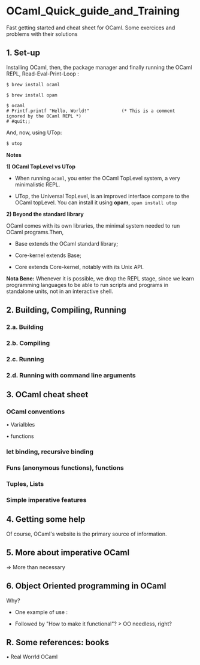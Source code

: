 # OCaml_Quick_guide_and_Training
Fast getting started and cheat sheet for OCaml. Some exercices and problems with their solutions

## 1. Set-up

Installing OCaml, then, the package manager and finally running the OCaml REPL, Read-Eval-Print-Loop :
```shell
$ brew install ocaml

$ brew install opam

$ ocaml
# Printf.printf "Hello, World!"            (* This is a comment ignored by the OCaml REPL *)
# #quit;;
```
And, now, using UTop:
```OCAML
$ utop
```
**Notes**

**1) OCaml TopLevel vs UTop**

- When running ```ocaml```, you enter the OCaml TopLevel system, a very minimalistic REPL.

- UTop, the Universal TopLevel, is an improved interface compare to the OCaml topLevel. You can install it using __opam__,
```opam install utop```

**2) Beyond the standard library**

OCaml comes with its own libraries, the minimal system needed to run OCaml programs.Then,

- Base extends the OCaml standard library;

- Core-kernel extends Base;

- Core extends Core-kernel, notably with its Unix API.

**Nota Bene:** Whenever it is possible, we drop the REPL stage, since we learn programming languages to be able to run scripts and programs in standalone units, not in an interactive shell.





## 2. Building, Compiling, Running

### 2.a. Building


### 2.b. Compiling

### 2.c. Running

### 2.d. Running with command line arguments





## 3. OCaml cheat sheet

### OCaml conventions

• Varialbles

• functions


### let binding, recursive binding

### Funs (anonymous functions), functions

### Tuples, Lists

### Simple imperative features





## 4. Getting some help

Of course, OCaml's website is the primary source of information.



## 5. More about imperative OCaml
=> More than necessary



## 6. Object Oriented programming in OCaml
Why?

- One example of use :

- Followed by "How to make it functional"? > OO needless, right?





## R. Some references: books

• Real Worrld OCaml
